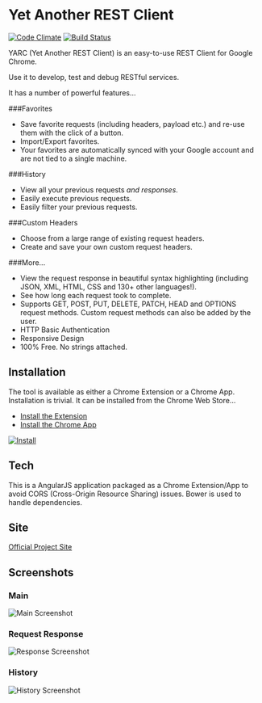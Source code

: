 # Yet Another REST Client
[![Code Climate](https://codeclimate.com/github/paulhitz/yet-another-rest-client/badges/gpa.svg)](https://codeclimate.com/github/paulhitz/yet-another-rest-client)
[![Build Status](https://travis-ci.org/paulhitz/yet-another-rest-client.svg?branch=master)](https://travis-ci.org/paulhitz/yet-another-rest-client)

YARC (Yet Another REST Client) is an easy-to-use REST Client for Google Chrome.

Use it to develop, test and debug RESTful services.

It has a number of powerful features...

###Favorites
* Save favorite requests (including headers, payload etc.) and re-use them with the click of a button.
* Import/Export favorites.
* Your favorites are automatically synced with your Google account and are not tied to a single machine.

###History
* View all your previous requests *and responses*.
* Easily execute previous requests.
* Easily filter your previous requests.

###Custom Headers
* Choose from a large range of existing request headers.
* Create and save your own custom request headers.

###More...
* View the request response in beautiful syntax highlighting (including JSON, XML, HTML, CSS and 130+ other languages!).
* See how long each request took to complete.
* Supports GET, POST, PUT, DELETE, PATCH, HEAD and OPTIONS request methods. Custom request methods can also be added by the user.
* HTTP Basic Authentication
* Responsive Design
* 100% Free. No strings attached.


## Installation
The tool is available as either a Chrome Extension or a Chrome App. Installation is trivial. It can be installed from the Chrome Web Store...

* [Install the Extension](https://chrome.google.com/webstore/detail/yarc-yet-another-rest-cli/ehafadccdcdedbhcbddihehiodgcddpl)
* [Install the Chrome App](https://chrome.google.com/webstore/detail/yet-another-rest-client-c/oaelcicjdkdkcioniblhpnanpnhegoad)

[![Install](img/ChromeWebStore_Badge_v2_496x150.png)](https://chrome.google.com/webstore/detail/yet-another-rest-client-c/oaelcicjdkdkcioniblhpnanpnhegoad)


## Tech
This is a AngularJS application packaged as a Chrome Extension/App to avoid CORS (Cross-Origin Resource Sharing) issues. Bower is used to handle dependencies.


## Site
[Official Project Site](http://yet-another-rest-client.com/)


## Screenshots

### Main
![Main Screenshot](/img/screenshots/screenshot_main.png)

### Request Response
![Response Screenshot](/img/screenshots/screenshot_response.png)

### History
![History Screenshot](/img/screenshots/screenshot_history.png)

